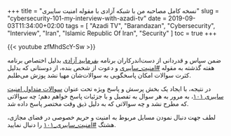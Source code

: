 +++
title = "نسخه کامل مصاحبه من با شبکه آزادی با مقوله امنیت سایبری"
slug = "cybersecurity-101-my-interview-with-azadi-tv"
date = 2019-09-03T11:34:00+02:00
tags = [ "Azadi TV", "Barandazan", "Cybersecurity", "Interview", "Iran", "Islamic Republic Of Iran", "Security" ]
toc = true
+++

{{< youtube zfMhdScY-Sw >}}

ضمن سپاس و قدردانی از دست‌اندرکاران برنامه [بفرمایید آزادی](http://tvazadi.com/category/%D8%A8%D9%81%D8%B1%D9%85%D8%A7%DB%8C%DB%8C%D8%AF-%D8%A2%D8%B2%D8%A7%D8%AF%DB%8C/) بدلیل اختصاص برنامه هفته گذشته به مقوله [#امنیت_سایبری](https://twitter.com/hashtag/امنیت_سایبری?src=hash) و دعوت از شخص بنده، از دوستانی که بدلیل کثرت سوالات امکان پاسخگویی به سوالات‌شان مهیا نشد پوزش می‌طلبم.

در نتیجه، با ایجاد یک بخش پرسش و پاسخ ویژه تحت عنوان [سوالات متداول امنیت سایبری ۱۰۱](/cybersecurity-101-faq/)، به مرور به هر سوال به تفصیل و با جزئیات پاسخ خواهم دهم؛ چه سوالاتی که مطرح نشد و چه سوالاتی که به دلیل ذیق وقت مختصر پاسخ داده شد.

لطف جهت دنبال نمودن مسایل مربوط به امنیت و حریم خصوصی در فضای مجازی، هشتگ [#امنیت_سایبری_۱۰۱](https://twitter.com/hashtag/امنیت_سایبری_۱۰۱?src=hash) را دنبال نمایید.

<!--more-->
